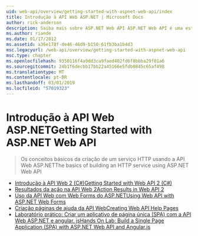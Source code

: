 ```yaml
---
uid: web-api/overview/getting-started-with-aspnet-web-api/index
title: Introdução à API Web ASP.NET | Microsoft Docs
author: rick-anderson
description: Saiba mais sobre ASP.NET Web API ASP.NET Web API é uma estrutura que torna mais fácil criar serviços HTTP que alcançam uma ampla gama de clientes, incluindo navegadores...
ms.author: riande
ms.date: 01/17/2012
ms.assetid: a36e178f-de46-46d9-b150-61fb3ba1b4d3
msc.legacyurl: /web-api/overview/getting-started-with-aspnet-web-api
msc.type: chapter
ms.openlocfilehash: 9350116f4a9dd3ca9faed402fd6f8bbba29f01a6
ms.sourcegitcommit: 24b1f6decbb17bb22a45166e5fdb0845c65af498
ms.translationtype: MT
ms.contentlocale: pt-BR
ms.lasthandoff: 03/01/2019
ms.locfileid: "57019323"
---
```

<a name="getting-started-with-aspnet-web-api"></a><span data-ttu-id="1c150-103">Introdução à API Web ASP.NET</span><span class="sxs-lookup"><span data-stu-id="1c150-103">Getting Started with ASP.NET Web API</span></span>
====================
> <span data-ttu-id="1c150-104">Os conceitos básicos da criação de um serviço HTTP usando a API Web ASP.NET</span><span class="sxs-lookup"><span data-stu-id="1c150-104">The basics of building an HTTP service using ASP.NET Web API</span></span>


- [<span data-ttu-id="1c150-105">Introdução à API Web 2 (C#)</span><span class="sxs-lookup"><span data-stu-id="1c150-105">Getting Started with Web API 2 (C#)</span></span>](tutorial-your-first-web-api.md)
- [<span data-ttu-id="1c150-106">Resultados da ação na API Web 2</span><span class="sxs-lookup"><span data-stu-id="1c150-106">Action Results in Web API 2</span></span>](action-results.md)
- [<span data-ttu-id="1c150-107">Uso da API Web com Web Forms do ASP.NET</span><span class="sxs-lookup"><span data-stu-id="1c150-107">Using Web API with ASP.NET Web Forms</span></span>](using-web-api-with-aspnet-web-forms.md)
- [<span data-ttu-id="1c150-108">Criação páginas de ajuda da API Web</span><span class="sxs-lookup"><span data-stu-id="1c150-108">Creating Web API Help Pages</span></span>](creating-api-help-pages.md)
- [<span data-ttu-id="1c150-109">Laboratório prático: Criar um aplicativo de página única (SPA) com a API Web ASP.NET e angular. js</span><span class="sxs-lookup"><span data-stu-id="1c150-109">Hands On Lab: Build a Single Page Application (SPA) with ASP.NET Web API and Angular.js</span></span>](build-a-single-page-application-spa-with-aspnet-web-api-and-angularjs.md)

